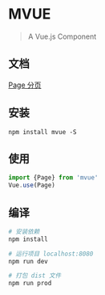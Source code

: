 # MVUE

> A Vue.js Component


## 文档
[Page 分页](https://github.com/jiakeqi/mvue/tree/master/src/components/page/README.md)

## 安装
``` shell
npm install mvue -S
```
## 使用
``` JavaScript
import {Page} from 'mvue'
Vue.use(Page)
```
## 编译

``` bash
# 安装依赖
npm install

# 运行项目 localhost:8080
npm run dev

# 打包 dist 文件
npm run prod

```
